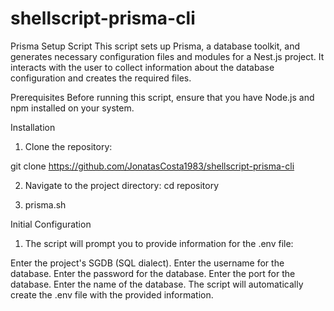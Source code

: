 # shellscript-prisma-cli
Prisma Setup Script
This script sets up Prisma, a database toolkit, and generates necessary configuration files and modules for a Nest.js project. It interacts with the user to collect information about the database configuration and creates the required files.

Prerequisites
Before running this script, ensure that you have Node.js and npm installed on your system.

Installation
1. Clone the repository:

git clone https://github.com/JonatasCosta1983/shellscript-prisma-cli

2. Navigate to the project directory:
cd repository

3. prisma.sh

Initial Configuration

1. The script will prompt you to provide information for the .env file:

Enter the project's SGDB (SQL dialect).
Enter the username for the database.
Enter the password for the database.
Enter the port for the database.
Enter the name of the database.
The script will automatically create the .env file with the provided information.

 
